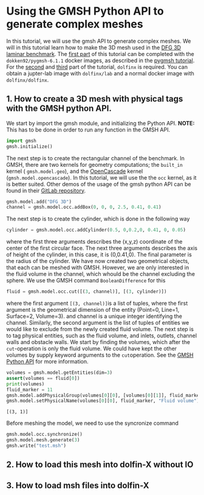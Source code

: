 # Using the GMSH Python API to generate complex meshes
In this tutorial, we will use the gmsh API to generate complex meshes. We will in this tutorial learn how to make the 3D mesh used in the [DFG 3D laminar benchmark](http://www.featflow.de/en/benchmarks/cfdbenchmarking/flow/dfg_flow3d.html). The [first part](first) of this tutorial can be completed with the `dokken92/pygmsh-6.1.1` docker images, as described in the [pygmsh tutorial](converted_files/tutorial_pygmsh.md). For the [second](second) and [third](third) part of the tutorial, `dolfinx` is required. You can obtain a jupter-lab image with `dolfinx/lab` and a normal docker image with `dolfinx/dolfinx`.

## <a name="first"></a> 1. How to create a 3D mesh with physical tags with the GMSH python API.
We start by import the gmsh module, and initializing the Python API. **NOTE:** This has to be done in order to run any function in the GMSH API.


```python
import gmsh
gmsh.initialize()
```

The next step is to create the rectangular channel of the benchmark. In GMSH, there are two kernels for geometry computations; the `built_in` kernel ( `gmsh.model.geo`), and the [OpenCascade](https://www.opencascade.com/) kernel (`gmsh.model.opencascade`). In this tutorial, we will use the the `occ` kernel, as it is better suited. Other demos of the usage of the gmsh python API can be found in their [GitLab repository](https://gitlab.onelab.info/gmsh/gmsh/-/tree/master/tutorial/python).


```python
gmsh.model.add("DFG 3D")
channel = gmsh.model.occ.addBox(0, 0, 0, 2.5, 0.41, 0.41)
```

The next step is to create the cylinder, which is done in the following way


```python
cylinder = gmsh.model.occ.addCylinder(0.5, 0,0.2,0, 0.41, 0, 0.05)
```

where the first three arguments describes the (x,y,z) coordinate of the center of the first circular face. The next three arguments describes the axis of height of the cylinder, in this case, it is (0,0.41,0). The final parameter is the radius of the cylinder.
We have now created two geometrical objects, that each can be meshed with GMSH. However, we are only interested in the fluid volume in the channel, which whould be the channel excluding the sphere. We use the GMSH command `BooleanDifference` for this


```python
fluid = gmsh.model.occ.cut([(3, channel)], [(3, cylinder)])
```

where the first argument `[(3, channel)]`is a list of tuples, where the first argument is the geometrical dimension of the entity (Point=0, Line=1, Surface=2, Volume=3). and channel is a unique integer identifying the channel. Similarly, the second argument is the list of tuples of entities we would like to exclude from 
the newly created fluid volume.
The next step is to tag physical entities, such as the fluid volume, and inlets, outlets, channel walls and obstacle walls.
We start by finding the volumes, which after the `cut`-operation is only the fluid volume. We could have kept the other volumes by supply keyword arguments to the  `cut`operation. See the [GMSH Python API](https://gitlab.onelab.info/gmsh/gmsh/-/blob/master/api/gmsh.py#L5143) for more information.


```python
volumes = gmsh.model.getEntities(dim=3)
assert(volumes == fluid[0])
print(volumes)
fluid_marker = 11
gmsh.model.addPhysicalGroup(volumes[0][0], [volumes[0][1]], fluid_marker)
gmsh.model.setPhysicalName(volumes[0][0], fluid_marker, "Fluid volume")
```

    [(3, 1)]


Before meshing the model, we need to use the syncronize command


```python
gmsh.model.occ.synchronize()
gmsh.model.mesh.generate(3)
gmsh.write("test.msh")
```

## <a name="second"></a> 2. How to load this mesh into dolfin-X without IO

## <a name="third"></a> 3. How to load msh files into dolfin-X


```python

```
